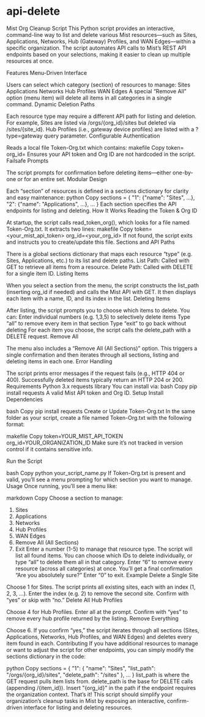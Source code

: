 # api-delete

Mist Org Cleanup Script
This Python script provides an interactive, command-line way to list and delete various Mist resources—such as Sites, Applications, Networks, Hub (Gateway) Profiles, and WAN Edges—within a specific organization. The script automates API calls to Mist’s REST API endpoints based on your selections, making it easier to clean up multiple resources at once.

Features
Menu-Driven Interface

Users can select which category (section) of resources to manage:
Sites
Applications
Networks
Hub Profiles
WAN Edges
A special “Remove All” option (menu item) will delete all items in all categories in a single command.
Dynamic Deletion Paths

Each resource type may require a different API path for listing and deletion.
For example, Sites are listed via /orgs/{org_id}/sites but deleted via /sites/{site_id}.
Hub Profiles (i.e., gateway device profiles) are listed with a ?type=gateway query parameter.
Configurable Authentication

Reads a local file Token-Org.txt which contains:
makefile
Copy
token=<Your Mist API Token>
org_id=<Your Organization ID>
Ensures your API token and Org ID are not hardcoded in the script.
Failsafe Prompts

The script prompts for confirmation before deleting items—either one-by-one or for an entire set.
Modular Design

Each “section” of resources is defined in a sections dictionary for clarity and easy maintenance:
python
Copy
sections = {
  "1": {"name": "Sites", ...},
  "2": {"name": "Applications", ...},
  ...
}
Each section specifies the API endpoints for listing and deleting.
How It Works
Reading the Token & Org ID

At startup, the script calls read_token_org(), which looks for a file named Token-Org.txt.
It extracts two lines:
makefile
Copy
token=<your_mist_api_token>
org_id=<your_org_id>
If not found, the script exits and instructs you to create/update this file.
Sections and API Paths

There is a global sections dictionary that maps each resource “type” (e.g. Sites, Applications, etc.) to its list and delete paths.
List Path: Called with GET to retrieve all items from a resource.
Delete Path: Called with DELETE for a single item ID.
Listing Items

When you select a section from the menu, the script constructs the list_path (inserting org_id if needed) and calls the Mist API with GET.
It then displays each item with a name, ID, and its index in the list.
Deleting Items

After listing, the script prompts you to choose which items to delete. You can:
Enter individual numbers (e.g. 1,3,5) to selectively delete items
Type “all” to remove every item in that section
Type “exit” to go back without deleting
For each item you choose, the script calls the delete_path with a DELETE request.
Remove All

The menu also includes a “Remove All (All Sections)” option.
This triggers a single confirmation and then iterates through all sections, listing and deleting items in each one.
Error Handling

The script prints error messages if the request fails (e.g., HTTP 404 or 400).
Successfully deleted items typically return an HTTP 204 or 200.
Requirements
Python 3.x
requests library
You can install via:
bash
Copy
pip install requests
A valid Mist API token and Org ID.
Setup
Install Dependencies

bash
Copy
pip install requests
Create or Update Token-Org.txt
In the same folder as your script, create a file named Token-Org.txt with the following format:

makefile
Copy
token=YOUR_MIST_API_TOKEN
org_id=YOUR_ORGANIZATION_ID
Make sure it’s not tracked in version control if it contains sensitive info.

Run the Script

bash
Copy
python your_script_name.py
If Token-Org.txt is present and valid, you’ll see a menu prompting for which section you want to manage.
Usage
Once running, you’ll see a menu like:

markdown
Copy
Choose a section to manage:
 1. Sites
 2. Applications
 3. Networks
 4. Hub Profiles
 5. WAN Edges
 6. Remove All (All Sections)
 0. Exit
Enter a number (1-5) to manage that resource type.
The script will list all found items.
You can choose which IDs to delete individually, or type “all” to delete them all in that category.
Enter “6” to remove every resource (across all categories) at once.
You’ll get a final confirmation “Are you absolutely sure?”
Enter “0” to exit.
Example
Delete a Single Site

Choose 1 for Sites.
The script prints all existing sites, each with an index (1, 2, 3, …).
Enter the index (e.g. 2) to remove the second site.
Confirm with “yes” or skip with “no.”
Delete All Hub Profiles

Choose 4 for Hub Profiles.
Enter all at the prompt.
Confirm with “yes” to remove every hub profile returned by the listing.
Remove Everything

Choose 6.
If you confirm “yes,” the script iterates through all sections (Sites, Applications, Networks, Hub Profiles, and WAN Edges) and deletes every item found in each.
Contributing
If you have additional resources to manage or want to adjust the script for other endpoints, you can simply modify the sections dictionary in the code:

python
Copy
sections = {
   "1": {
       "name": "Sites",
       "list_path": "/orgs/{org_id}/sites",
       "delete_path": "/sites"
   },
   ...
}
list_path is where the GET request pulls item lists from.
delete_path is the base for DELETE calls (appending /{item_id}).
Insert "{org_id}" in the path if the endpoint requires the organization context.
That’s it! This script should simplify your organization’s cleanup tasks in Mist by exposing an interactive, confirm-driven interface for listing and deleting resources.
